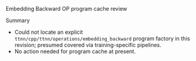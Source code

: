 Embedding Backward OP program cache review

Summary

- Could not locate an explicit `ttnn/cpp/ttnn/operations/embedding_backward` program factory in this revision; presumed covered via training-specific pipelines.
- No action needed for program cache at present.
